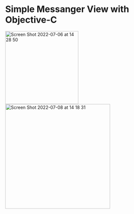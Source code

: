 # Simple Messanger View with Objective-C
<img width="233" alt="Screen Shot 2022-07-06 at 14 28 50" src="https://user-images.githubusercontent.com/96618926/177550404-c570d7f2-52c1-47c1-9083-0a06610160f1.png">
<img width="334" alt="Screen Shot 2022-07-08 at 14 18 31" src="https://user-images.githubusercontent.com/96618926/177991411-ba554ad3-2b88-4db9-a270-bea1a2f88170.png">

